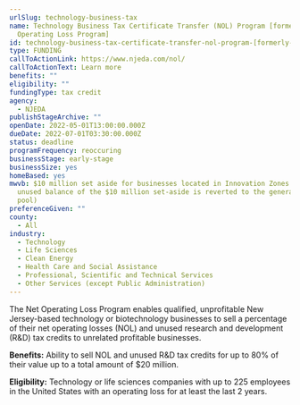 ```yaml
---
urlSlug: technology-business-tax
name: Technology Business Tax Certificate Transfer (NOL) Program [formerly Net
  Operating Loss Program]
id: technology-business-tax-certificate-transfer-nol-program-[formerly-net-operating-loss-program]
type: FUNDING
callToActionLink: https://www.njeda.com/nol/
callToActionText: Learn more
benefits: ""
eligibility: ""
fundingType: tax credit
agency:
  - NJEDA
publishStageArchive: ""
openDate: 2022-05-01T13:00:00.000Z
dueDate: 2022-07-01T03:30:00.000Z
status: deadline
programFrequency: reoccuring
businessStage: early-stage
businessSize: yes
homeBased: yes
mwvb: $10 million set aside for businesses located in Innovation Zones (any
  unused balance of the $10 million set-aside is reverted to the general program
  pool)
preferenceGiven: ""
county:
  - All
industry:
  - Technology
  - Life Sciences
  - Clean Energy
  - Health Care and Social Assistance
  - Professional, Scientific and Technical Services
  - Other Services (except Public Administration)
---
```

The Net Operating Loss Program enables qualified, unprofitable New Jersey-based technology or biotechnology businesses to sell a percentage of their net operating losses (NOL) and unused research and development (R&D) tax credits to unrelated profitable businesses.

**Benefits:** Ability to sell NOL and unused R&D tax credits for up to 80% of their value up to a total amount of $20 million.

**Eligibility:** Technology or life sciences companies with up to 225 employees in the United States with an operating loss for at least the last 2 years.